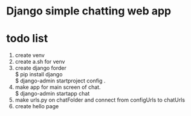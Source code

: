 # Django simple chatting web app

# todo list
1. create venv
2. create a.sh for venv
3. create django forder  
  $ pip install django  
  $ django-admin startproject config .  
4. make app for main screen of chat.  
  $ django-admin startapp chat
5. make urls.py on chatFolder and connect from configUrls to chatUrls
6. create hello page

  

